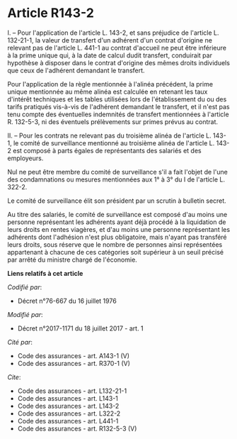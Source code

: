 # Article R143-2

I. – Pour l'application de l'article L. 143-2, et sans préjudice de l'article L. 132-21-1, la valeur de transfert d'un
adhérent d'un contrat d'origine ne relevant pas de l'article L. 441-1 au contrat d'accueil ne peut être inférieure à la prime
unique qui, à la date de calcul dudit transfert, conduirait par hypothèse à disposer dans le contrat d'origine des mêmes
droits individuels que ceux de l'adhérent demandant le transfert.

Pour l'application de la règle mentionnée à l'alinéa précédent, la prime unique mentionnée au même alinéa est calculée en
retenant les taux d'intérêt techniques et les tables utilisées lors de l'établissement du ou des tarifs pratiqués vis-à-vis
de l'adhérent demandant le transfert, et il n'est pas tenu compte des éventuelles indemnités de transfert mentionnées à
l'article R. 132-5-3, ni des éventuels prélèvements sur primes prévus au contrat.

II. – Pour les contrats ne relevant pas du troisième alinéa de l'article L. 143-1, le comité de surveillance mentionné au
troisième alinéa de l'article L. 143-2 est composé à parts égales de représentants des salariés et des employeurs.

Nul ne peut être membre du comité de surveillance s'il a fait l'objet de l'une des condamnations ou mesures mentionnées aux
1° à 3° du I de l'article L. 322-2. 

Le comité de surveillance élit son président par un scrutin à bulletin secret.

Au titre des salariés, le comité de surveillance est composé d'au moins une personne représentant les adhérents ayant déjà
procédé à la liquidation de leurs droits en rentes viagères, et d'au moins une personne représentant les adhérents dont
l'adhésion n'est plus obligatoire, mais n'ayant pas transféré leurs droits, sous réserve que le nombre de personnes ainsi
représentées appartenant à chacune de ces catégories soit supérieur à un seuil précisé par arrêté du ministre chargé de
l'économie.

**Liens relatifs à cet article**

_Codifié par_:

  - Décret n°76-667 du 16 juillet 1976

_Modifié par_:

  - Décret n°2017-1171 du 18 juillet 2017 - art. 1

_Cité par_:

  - Code des assurances - art. A143-1 (V)
  - Code des assurances - art. R370-1 (V)

_Cite_:

  - Code des assurances - art. L132-21-1
  - Code des assurances - art. L143-1
  - Code des assurances - art. L143-2
  - Code des assurances - art. L322-2
  - Code des assurances - art. L441-1
  - Code des assurances - art. R132-5-3 (V)
